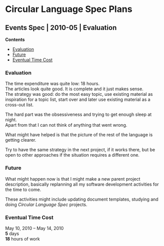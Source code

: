 ﻿Circular Language Spec Plans
============================

Events Spec | 2010-05 | Evaluation
----------------------------------

__Contents__

- [Evaluation](#evaluation)
- [Future](#future)
- [Eventual Time Cost](#eventual-time-cost)

### Evaluation

The time expenditure was quite low: 18 hours.  
The articles look quite good. It is complete and it just makes sense.  
The strategy was good: do the most easy topic, use existing material as inspiration for a topic list, start over and later use existing material as a cross-out list.

The hard part was the obsessiveness and trying to get enough sleep at night.  
Apart from that I can not think of anything that went wrong.

What might have helped is that the picture of the rest of the language is getting clearer.

Try to have the same strategy in the next project, if it works there, but be open to other approaches if the situation requires a different one.

### Future

What might happen now is that I might make a new parent project description, basically replanning all my software development activities for the time to come.

These activities might include updating document templates, studying and doing *Circular Language Spec* projects.

### Eventual Time Cost

May 10, 2010 – May 14, 2010  
__5__ days  
__18__ hours of work